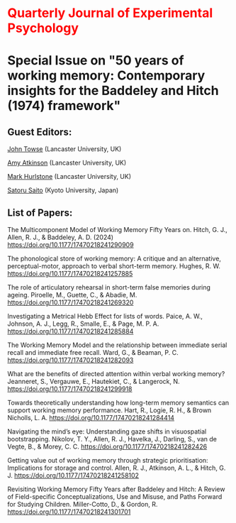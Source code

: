 # <span style="color: red">Quarterly Journal of Experimental Psychology</span> 

# Special Issue on "50 years of working memory: Contemporary insights for the Baddeley and Hitch (1974) framework" 

## Guest Editors:  
[John Towse](<https://orcid.org/0000-0003-1183-5508>) (Lancaster University, UK) 

[Amy Atkinson](<https://orcid.org/000-0001-9536-6950>) (Lancaster University, UK)

[Mark Hurlstone](<https://orcid.org/0000-0001-9920-6284>) (Lancaster University, UK) 

[Satoru Saito](<https://orcid.org/0000-0002-0403-3606>) (Kyoto University, Japan) 

## List of Papers:  



The Multicomponent Model of Working Memory Fifty Years on.
Hitch, G. J., Allen, R. J., & Baddeley, A. D. (2024) 
https://doi.org/10.1177/17470218241290909
 
The phonological store of working memory: A critique and an alternative, perceptual-motor, approach to verbal short-term memory.
Hughes, R. W.
https://doi.org/10.1177/17470218241257885
 
The role of articulatory rehearsal in short-term false memories during ageing. 
Piroelle, M., Guette, C., & Abadie, M.
https://doi.org/10.1177/17470218241269320
 
Investigating a Metrical Hebb Effect for lists of words.
Paice, A. W., Johnson, A. J., Legg, R., Smalle, E., & Page, M. P. A.
https://doi.org/10.1177/17470218241285884
 
The Working Memory Model and the relationship between immediate serial recall and immediate free recall.
Ward, G., & Beaman, P. C.
https://doi.org/10.1177/17470218241282093
 
What are the benefits of directed attention within verbal working memory?
Jeanneret, S., Vergauwe, E., Hautekiet, C., & Langerock, N.
https://doi.org/10.1177/17470218241299918
 
Towards theoretically understanding how long-term memory semantics can support working memory performance.
Hart, R., Logie, R. H., & Brown Nicholls, L. A.
https://doi.org/10.1177/17470218241284414
 
Navigating the mind’s eye: Understanding gaze shifts in visuospatial bootstrapping.
Nikolov, T. Y., Allen, R. J., Havelka, J., Darling, S., van de Vegte, B., & Morey, C. C.
https://doi.org/10.1177/17470218241282426
 
Getting value out of working memory through strategic prioritisation: Implications for storage and control.
Allen, R. J., Atkinson, A. L., & Hitch, G. J.
https://doi.org/10.1177/17470218241258102
 
Revisiting Working Memory Fifty Years after Baddeley and Hitch: A Review of Field-specific Conceptualizations, Use and Misuse, and Paths Forward for Studying Children.
Miller-Cotto, D., & Gordon, R.
https://doi.org/10.1177/17470218241301701